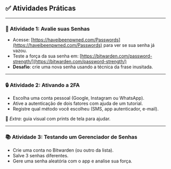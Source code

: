 ## ✅ Atividades Práticas

---

### 📌 Atividade 1: Avalie suas Senhas

- Acesse: [https://haveibeenpwned.com/Passwords](https://haveibeenpwned.com/Passwords) para ver se sua senha já vazou.
- Teste a força da sua senha em: [https://bitwarden.com/password-strength/](https://bitwarden.com/password-strength/)
- **Desafio**: crie uma nova senha usando a técnica da frase inusitada.

---

### 🔒 Atividade 2: Ativando a 2FA

- Escolha uma conta pessoal (Google, Instagram ou WhatsApp).
- Ative a autenticação de dois fatores com ajuda de um tutorial.
- Registre qual método você escolheu (SMS, app autenticador, e-mail).

📸 _Extra_: guia visual com prints de tela para ajudar.

---

### 📚 Atividade 3: Testando um Gerenciador de Senhas

- Crie uma conta no Bitwarden (ou outro da lista).
- Salve 3 senhas diferentes.
- Gere uma senha aleatória com o app e analise sua força.

